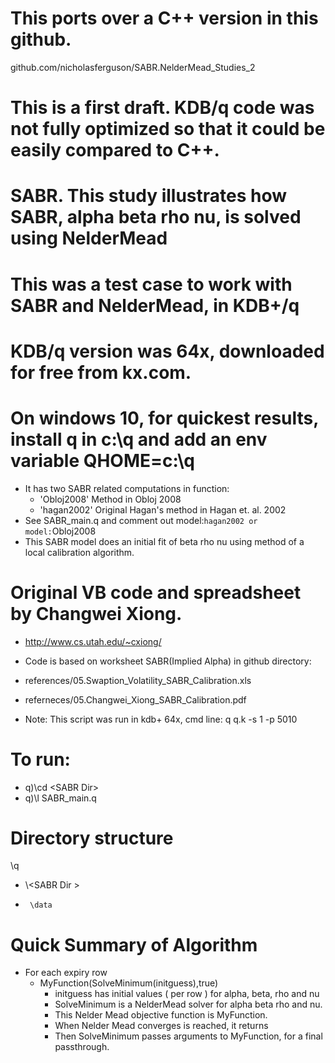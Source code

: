 # This ports over a C++ version in this github.
github.com/nicholasferguson/SABR.NelderMead_Studies_2
# This is a first draft.  KDB/q code was not fully optimized so that it could be easily compared to C++.

# SABR. This study illustrates how SABR, alpha beta rho nu, is solved using NelderMead 
# This was a test case to work with SABR and NelderMead, in KDB+/q
# KDB/q version was 64x, downloaded for free from kx.com.  
# On windows 10, for quickest results, install q in c:\q and add an env variable QHOME=c:\q

+ It has two SABR related computations in function: 
	+ 'Obloj2008'  Method in Obloj 2008
	+ 'hagan2002'  Original Hagan's method in Hagan et. al. 2002
+ See SABR_main.q and comment out model:`hagan2002 or model:`Obloj2008
+ This SABR model does an initial fit of beta rho nu using method of a local calibration algorithm.  

# Original VB code and spreadsheet by Changwei Xiong. 
+ http://www.cs.utah.edu/~cxiong/
+ Code is based on worksheet SABR(Implied Alpha) in github directory:
+ references/05.Swaption_Volatility_SABR_Calibration.xls
+ referneces/05.Changwei_Xiong_SABR_Calibration.pdf

+ Note: This script was run in kdb+ 64x, cmd line:  q q.k -s 1 -p 5010
	
# To run: 
+ q)\cd \<SABR Dir>
+ q)\l SABR_main.q

# Directory structure
\q
+	\\\<SABR Dir >
+	   \data

# Quick Summary of Algorithm


+ For each expiry row
	+ MyFunction(SolveMinimum(initguess),true)
		+ initguess has initial values ( per row ) for alpha, beta, rho and nu
		+ SolveMinimum is a NelderMead solver for alpha beta rho and nu.
		+ This Nelder Mead objective function is MyFunction.  
		+ When Nelder Mead converges is reached, it returns	
		+ Then SolveMinimum passes arguments  to MyFunction, for a final passthrough.
